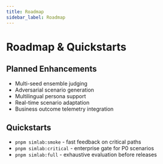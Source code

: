 ```yaml
---
title: Roadmap
sidebar_label: Roadmap
---
```


# Roadmap & Quickstarts

## Planned Enhancements
- Multi-seed ensemble judging
- Adversarial scenario generation
- Multilingual persona support
- Real-time scenario adaptation
- Business outcome telemetry integration

## Quickstarts
- `pnpm simlab:smoke` - fast feedback on critical paths
- `pnpm simlab:critical` - enterprise gate for P0 scenarios
- `pnpm simlab:full` - exhaustive evaluation before releases

